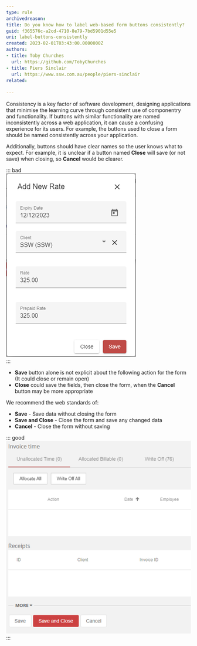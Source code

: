 ```yaml
---
type: rule
archivedreason:
title: Do you know how to label web-based form buttons consistently?
guid: f365576c-a2cd-4710-8e79-7bd5901d55e5
uri: label-buttons-consistently
created: 2023-02-01T03:43:00.0000000Z
authors:
- title: Toby Churches
  url: https://github.com/TobyChurches
- title: Piers Sinclair
  url: https://www.ssw.com.au/people/piers-sinclair
related:

---
```


Consistency is a key factor of software development, designing applications that minimise the learning curve through consistent use of componentry and functionality. If buttons with similar functionality are named inconsistently across a web application, it can cause a confusing experience for its users. For example, the buttons used to close a form should be named consistently across your application.

Additionally, buttons should have clear names so the user knows what to expect. For example, it is unclear if a button named **Close** will save (or not save) when closing, so **Cancel** would be clearer.

<!--endintro-->

::: bad  
![Figure: Bad example - Unclear labels on the buttons](/rules/label-buttons-consistently/BadButtonLabels.png)  
:::

* **Save** button alone is not explicit about the following action for the form (It could close or remain open)
* **Close** could save the fields, then close the form, when the **Cancel** button may be more appropriate

We recommend the web standards of:

* **Save** - Save data without closing the form
* **Save and Close** - Close the form and save any changed data
* **Cancel** - Close the form without saving

::: good  
![Figure: Good example - This form uses the standard button naming standards (and has the Default buttons set!)](/rules/label-buttons-consistently/GoodFormButtonLabel.png)  
:::

